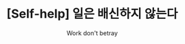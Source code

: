 ---
layout: post
title: "[Self-help] 일은 배신하지 않는다"
subtitle: "Work don't betray"
category: books
tags: etcetera self-help
image:
    path: /assets/img/books/etcetera/2021-04-02/work_dont_betray.png
---
